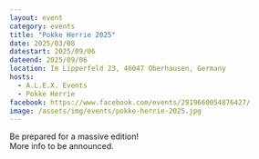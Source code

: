 ```yaml
---
layout: event
category: events
title: "Pokke Herrie 2025"
date: 2025/03/08
datestart: 2025/09/06
dateend: 2025/09/06
location: Im Lipperfeld 23, 46047 Oberhausen, Germany
hosts:
  - A.L.E.X. Events
  - Pokke Herrie
facebook: https://www.facebook.com/events/2919660054876427/
image: /assets/img/events/pokke-herrie-2025.jpg
---
```


Be prepared for a massive edition!  
More info to be announced.
